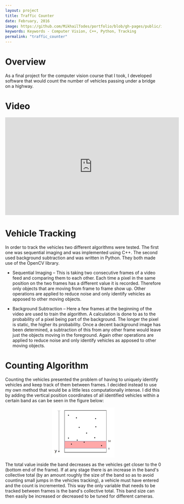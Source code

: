 ```yaml
---
layout: project
title: Traffic Counter
date: February, 2016
image: https://github.com/MikhailTodes/portfolio/blob/gh-pages/public/images/traffic_counter.png?raw=true
keywords: Keywords - Computer Vision, C++, Python, Tracking
permalink: "traffic_counter"
---
```


# Overview

As a final project for the computer vision course that I took, I developed software that would count the number of vehicles passing under a bridge on a highway.

# Video

<div class="container"  align="middle">
     <iframe width="560" height="315" src="https://www.youtube.com/embed/kT1PV1s3nKs" frameborder="0" allowfullscreen></iframe>
</div>

# Vehicle Tracking

In order to track the vehicles two different algorithms were tested. The first one was sequential imaging 
and was implemented using C++. The second used background subtraction and was written in Python. They both made use of the OpenCV library.

* Sequential Imaging – This is taking two consecutive frames of a video feed and comparing them to each other. Each time a pixel in the same position on the two frames has a different value it is recorded. Therefore only objects that are moving from frame to frame show up. Other operations are applied to reduce noise and only identify vehicles as apposed to other moving objects.

* Background Subtraction – Here a few frames at the beginning of the video are used to train the algorithm. A calculation is done to as to the probability of a pixel being part of the background. The longer the pixel is static, the higher its probability. Once a decent background image has been determined, a subtraction of this from any other frame would leave just the objects moving in the foreground. Again other operations are applied to reduce noise and only identify vehicles as apposed to other moving objects.

# Counting Algorithm

Counting the vehicles presented the problem of having to uniquely identify vehicles and keep track of them between frames. I decided instead to use my own method that would be a little less computationally intense. I did this by adding the vertical position coordinates of all identified vehicles within a certain band as can be seen in the figure below:

<div class="container"  align="middle">
    <img class="one" style='text-align: center; height: 40%; width: 40%; object-fit: contain' src="https://github.com/MikhailTodes/portfolio/blob/gh-pages/public/images/count_algo_band.png?raw=true" align="middle">
</div>


The total value inside the band decreases as the vehicles get closer to the 0 (bottom end of the frame). If at any stage there is an increase in the band's collective total (by an amount roughly the size of the band so as to avoid counting small jumps in the vehicles tracking), a vehicle must have entered and the count is incremented. This way the only variable that needs to be tracked between frames is the band's collective total. This band size can then easily be increased or decreased to be tuned for different cameras. 